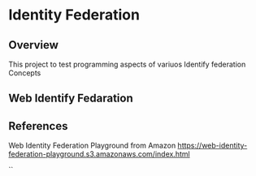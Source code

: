 # Identity Federation

## Overview
This project to test programming aspects of variuos Identify federation Concepts

## Web Identify Fedaration

## References
Web Identity Federation Playground  from Amazon
https://web-identity-federation-playground.s3.amazonaws.com/index.html


``
